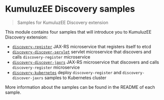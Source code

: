 # KumuluzEE Discovery samples

> Samples for KumuluzEE Discovery extension

This module contains four samples that will introduce you to KumuluzEE
Discovery extension:

- [`discovery-register`](http://github.com/kumuluz/kumuluzee-samples/tree/master/kumuluzee-discovery/discovery-register) JAX-RS microservice that registers itself to etcd
- [`discovery-discover-servlet`](http://github.com/kumuluz/kumuluzee-samples/tree/master/kumuluzee-discovery/discovery-discover-servlet) servlet microservice that discovers
and calls `discovery-register` microservice
- [`discovery-discover-jaxrs`](http://github.com/kumuluz/kumuluzee-samples/tree/master/kumuluzee-discovery/discovery-discover-jaxrs) JAX-RS microservice that discovers
and calls `discovery-register` microservice
- [`discovery-kubernetes`](https://github.com/kumuluz/kumuluzee-samples/tree/master/kumuluzee-discovery/discovery-kubernetes) deploy `discovery-register` and `discovery-discover-jaxrs` samples to Kubernetes cluster 

More information about the samples can be found in the README of each sample.
